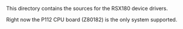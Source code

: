 This directory contains the sources for the RSX180 device drivers.

Right now the P112 CPU board (Z80182) is the only system supported.

